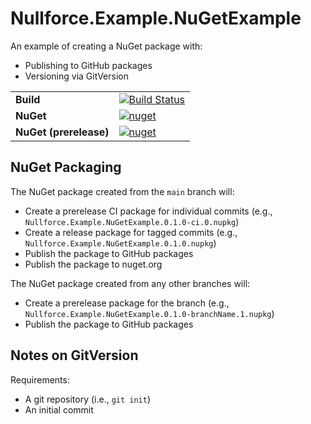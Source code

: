 # Nullforce.Example.NuGetExample

An example of creating a NuGet package with:
- Publishing to GitHub packages
- Versioning via GitVersion

|                      |   |
|----------------------|---|
|**Build**             | [![Build Status](https://github.com/nullforce-workshops/publish-nuget/workflows/build/badge.svg?branch=main)](https://github.com/nullforce-workshops/publish-nuget/actions)|
|**NuGet**             | [![nuget](https://img.shields.io/nuget/v/Nullforce.Example.NuGetExample.svg)](https://www.nuget.org/packages/Nullforce.Example.NuGetExample/)|
|**NuGet (prerelease)**| [![nuget](https://img.shields.io/nuget/vpre/Nullforce.Example.NuGetExample.svg)](https://www.nuget.org/packages/Nullforce.Example.NuGetExample/)|

## NuGet Packaging

The NuGet package created from the `main` branch will:
- Create a prerelease CI package for individual commits (e.g., `Nullforce.Example.NuGetExample.0.1.0-ci.0.nupkg`)
- Create a release package for tagged commits (e.g., `Nullforce.Example.NuGetExample.0.1.0.nupkg`)
- Publish the package to GitHub packages
- Publish the package to nuget.org

The NuGet package created from any other branches will:
- Create a prerelease package for the branch (e.g., `Nullforce.Example.NuGetExample.0.1.0-branchName.1.nupkg`)
- Publish the package to GitHub packages

## Notes on GitVersion

Requirements:
- A git repository (i.e., `git init`)
- An initial commit
